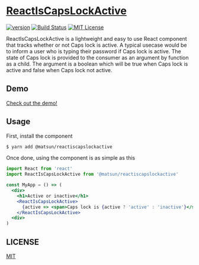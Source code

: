 # [ReactIsCapsLockActive](https://mattiassundling.github.io/react-is-caps-lock-active/)

[![version][version-badge]][package] [![Build Status][build-badge]][build] [![MIT License][license-badge]][LICENSE]

ReactIsCapsLockActive is a lightweight and easy to use React component that tracks whether or not Caps lock is active. A typical usecase would be to inform a user who is typing their password if Caps lock is active. The state of Caps lock is provided to the consumer as an argument by function as a child. The argument is a boolean which will be true when Caps lock is active and false when Caps lock not active.

## Demo

[Check out the demo!](https://mattiassundling.github.io/react-is-caps-lock-active/)

## Usage

First, install the component

```sh
$ yarn add @matsun/reactiscapslockactive
```

Once done, using the component is as simple as this

```jsx
import React from 'react'
import ReactIsCapsLockActive from '@matsun/reactiscapslockactive'

const MyApp = () => (
  <div>
    <h1>Active or inactive</h1>
    <ReactIsCapsLockActive>
      {active => <span>Caps lock is {active ? 'active' : 'inactive'}</span>}
    </ReactIsCapsLockActive>
  <div>
)
```

## LICENSE

[MIT](LICENSE)

[build-badge]: https://img.shields.io/travis/mattiassundling/react-is-caps-lock-active.svg?style=flat-square
[build]: https://travis-ci.org/mattiassundling/react-is-caps-lock-active
[license-badge]: https://img.shields.io/npm/l/@matsun/reactiscapslockactive.svg?style=flat-square
[license]: https://github.com/mattiassundling/react-is-caps-lock-active/blob/master/LICENSE
[version-badge]: https://img.shields.io/npm/v/@matsun/reactiscapslockactive.svg?style=flat-square
[package]: https://github.com/mattiassundling/react-is-caps-lock-active
